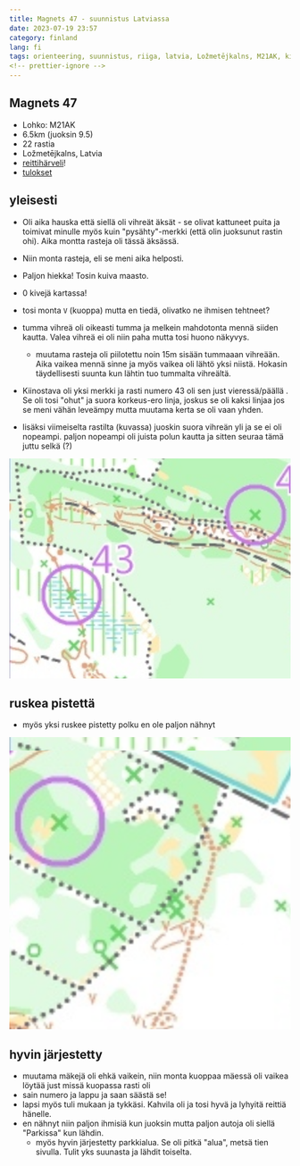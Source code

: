```yaml
---
title: Magnets 47 - suunnistus Latviassa
date: 2023-07-19 23:57
category: finland
lang: fi
tags: orienteering, suunnistus, riiga, latvia, Ložmetējkalns, M21AK, kiviton, magnets, 🧲
<!-- prettier-ignore -->
---
```


Magnets 47
---

- Lohko: M21AK
- 6.5km (juoksin 9.5)
- 22 rastia
- Ložmetējkalns, Latvia
- [reittihärveli](https://www.magnets.lv/routegadget/cgi-bin/reitti.cgi?act=map&afrom=0&atype=0&atime=0&aspeed=1&zoom=20&dim=1&id=1305&cID=5&aID=50149)!
- [tulokset](https://www.magnets.lv/rezultati/vasara_2023/47_karta/results.htm#M21AK)

yleisesti
---

- Oli aika hauska että siellä oli vihreät äksät - se olivat kattuneet puita ja toimivat minulle myös kuin "pysähty"-merkki (että olin juoksunut rastin ohi). Aika montta rasteja oli tässä äksässä.
- Niin monta rasteja, eli se meni aika helposti.
- Paljon hiekka! Tosin kuiva maasto.
- 0 kivejä kartassa!
- tosi monta `V` (kuoppa) mutta en tiedä, olivatko ne ihmisen tehtneet?
- tumma vihreä oli oikeasti tumma ja melkein mahdotonta mennä siiden kautta. Valea vihreä ei oli niin paha mutta tosi huono näkyvys.
  - muutama rasteja oli piilotettu noin 15m sisään tummaaan vihreään. Aika vaikea mennä sinne ja myös vaikea oli lähtö yksi niistä. Hokasin täydellisesti suunta kun lähtin tuo tummalta vihreältä.
- Kiinostava oli yksi merkki ja rasti numero 43 oli sen just vieressä/päällä . Se oli tosi "ohut" ja suora korkeus-ero linja, joskus se oli kaksi linjaa jos se meni vähän leveämpy mutta muutama kerta se oli vaan yhden.

- lisäksi viimeiselta rastilta (kuvassa) juoskin suora vihreän yli ja se ei oli nopeampi. paljon nopeampi oli juista polun kautta ja sitten seuraa tämä juttu selkä (?)

[![oikealta-vasemalle](images/7-8.20230726.magnets47.png "7-8")](images/7-8.20230726.magnets47.png)

ruskea pistettä
---

- myös yksi ruskee pistetty polku en ole paljon nähnyt

[![ruskeat_pisteet](images/brown_dotted.png "brown_dotted")](images/brown_dotted.png)

hyvin järjestetty
---

- muutama mäkejä oli ehkä vaikein, niin monta kuoppaa mäessä oli vaikea löytää just missä kuopassa rasti oli
- sain numero ja lappu ja saan säästä se!
- lapsi myös tuli mukaan ja tykkäsi. Kahvila oli ja tosi hyvä ja lyhyitä reittiä hänelle.
- en nähnyt niin paljon ihmisiä kun juoksin mutta paljon autoja oli siellä "Parkissa" kun lähdin.
  - myös hyvin järjestetty parkkialua. Se oli pitkä "alua", metsä tien sivulla. Tulit yks suunasta ja lähdit toiselta.
